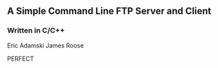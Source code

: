 ## A Simple Command Line FTP Server and Client
### Written in C/C++

Eric  Adamski
James Roose

PERFECT
